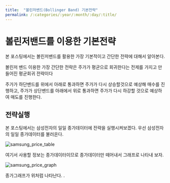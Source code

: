 ```yaml
---
title:  "볼린저밴드(Bollinger Band) 기본전략" 
permalink: /:categories/:year/:month/:day/:title/
---
```


# 볼린저밴드를 이용한 기본전략

본 포스팅에서는 볼린저밴드를 활용한 가장 기본적이고 간단한 전략에 대해서 알아본다.

볼린저 밴드 이용한 가장 간단한 전략은 주가가 평균으로 회귀한다는 전제를 가지고 만들어진 평균회귀 전략이다

주가가 하단밴드를 위에서 아래로 통과하면 주가가 다시 상승할것으로 예상해 매수를 진행하고, 주가가 상단밴드를 아래에서 위로 통과하면 주가가 다시 하강할 것으로 예상하여 매도를 진행한다.

## 전략실행

본 포스팅에서는 삼성전자의 일일 종가데이터에 전략을 실행시켜보겠다.
우선 삼성전자의 일일 종가데이터를 불러온다.

![samsung_price_table](~/assets/images/samsung_price_table.png)

여기서 사용할 정보는 종가데이터이므로 종가데이터만 떼어내서 그래프로 나타내 보자.

![samsung_price_graph](~/assets/images/samsung_price.png)

종가그래프가 위처럼 나타난다.
.
